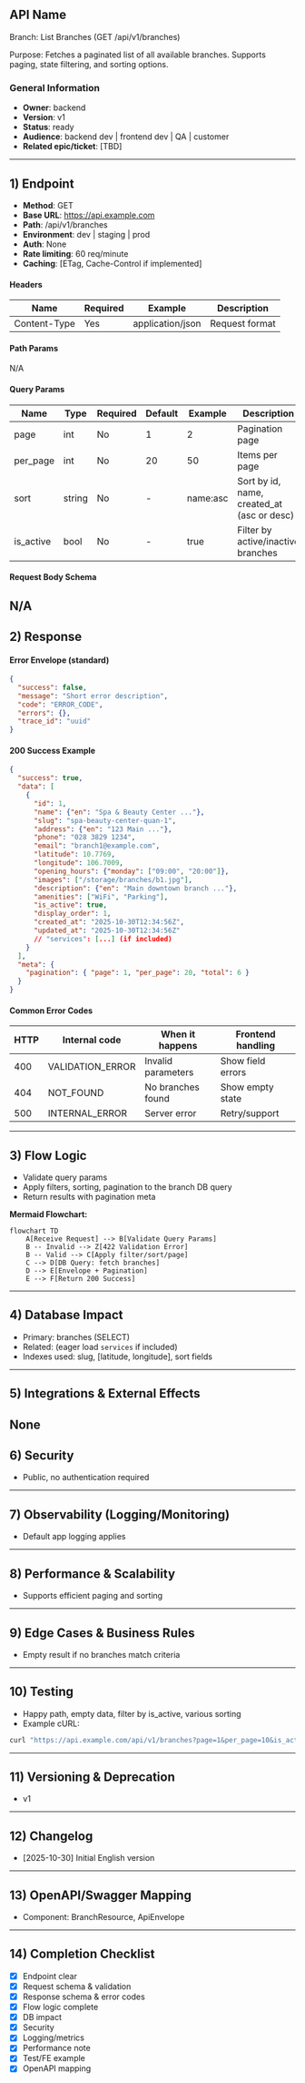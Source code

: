 ## API Name
Branch: List Branches (GET /api/v1/branches)

Purpose: Fetches a paginated list of all available branches. Supports paging, state filtering, and sorting options.

### General Information
- **Owner**: backend
- **Version**: v1
- **Status**: ready
- **Audience**: backend dev | frontend dev | QA | customer
- **Related epic/ticket**: [TBD]
---
## 1) Endpoint
- **Method**: GET
- **Base URL**: https://api.example.com
- **Path**: /api/v1/branches
- **Environment**: dev | staging | prod
- **Auth**: None
- **Rate limiting**: 60 req/minute
- **Caching**: [ETag, Cache-Control if implemented]

#### Headers
| Name         | Required | Example          | Description          |
|--------------|----------|------------------|----------------------|
| Content-Type | Yes      | application/json | Request format       |

#### Path Params
N/A

#### Query Params
| Name      | Type   | Required | Default | Example     | Description                                      |
|-----------|--------|----------|---------|-------------|--------------------------------------------------|
| page      | int    | No       | 1       | 2           | Pagination page                                  |
| per_page  | int    | No       | 20      | 50          | Items per page                                   |
| sort      | string | No       | -       | name:asc    | Sort by id, name, created_at (asc or desc)       |
| is_active | bool   | No       | -       | true        | Filter by active/inactive branches               |

#### Request Body Schema
N/A
---
## 2) Response
#### Error Envelope (standard)
```json
{
  "success": false,
  "message": "Short error description",
  "code": "ERROR_CODE",
  "errors": {},
  "trace_id": "uuid"
}
```
#### 200 Success Example
```json
{
  "success": true,
  "data": [
    {
      "id": 1,
      "name": {"en": "Spa & Beauty Center ..."},
      "slug": "spa-beauty-center-quan-1",
      "address": {"en": "123 Main ..."},
      "phone": "028 3829 1234",
      "email": "branch1@example.com",
      "latitude": 10.7769,
      "longitude": 106.7009,
      "opening_hours": {"monday": ["09:00", "20:00"]},
      "images": ["/storage/branches/b1.jpg"],
      "description": {"en": "Main downtown branch ..."},
      "amenities": ["WiFi", "Parking"],
      "is_active": true,
      "display_order": 1,
      "created_at": "2025-10-30T12:34:56Z",
      "updated_at": "2025-10-30T12:34:56Z"
      // "services": [...] (if included)
    }
  ],
  "meta": {
    "pagination": { "page": 1, "per_page": 20, "total": 6 }
  }
}
```
#### Common Error Codes
| HTTP | Internal code    | When it happens              | Frontend handling    |
|------|------------------|------------------------------|---------------------|
| 400  | VALIDATION_ERROR | Invalid parameters           | Show field errors   |
| 404  | NOT_FOUND        | No branches found            | Show empty state    |
| 500  | INTERNAL_ERROR   | Server error                 | Retry/support       |
---
## 3) Flow Logic
- Validate query params
- Apply filters, sorting, pagination to the branch DB query
- Return results with pagination meta

**Mermaid Flowchart:**
```mermaid
flowchart TD
    A[Receive Request] --> B[Validate Query Params]
    B -- Invalid --> Z[422 Validation Error]
    B -- Valid --> C[Apply filter/sort/page]
    C --> D[DB Query: fetch branches]
    D --> E[Envelope + Pagination]
    E --> F[Return 200 Success]
```
---
## 4) Database Impact
- Primary: branches (SELECT)
- Related: (eager load `services` if included)
- Indexes used: slug, [latitude, longitude], sort fields
---
## 5) Integrations & External Effects
None
---
## 6) Security
- Public, no authentication required
---
## 7) Observability (Logging/Monitoring)
- Default app logging applies
---
## 8) Performance & Scalability
- Supports efficient paging and sorting
---
## 9) Edge Cases & Business Rules
- Empty result if no branches match criteria
---
## 10) Testing
- Happy path, empty data, filter by is_active, various sorting
- Example cURL:
```bash
curl "https://api.example.com/api/v1/branches?page=1&per_page=10&is_active=true"
```
---
## 11) Versioning & Deprecation
- v1
---
## 12) Changelog
- [2025-10-30] Initial English version
---
## 13) OpenAPI/Swagger Mapping
- Component: BranchResource, ApiEnvelope
---
## 14) Completion Checklist
- [x] Endpoint clear
- [x] Request schema & validation
- [x] Response schema & error codes
- [x] Flow logic complete
- [x] DB impact
- [x] Security
- [x] Logging/metrics
- [x] Performance note
- [x] Test/FE example
- [x] OpenAPI mapping
